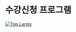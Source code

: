 # 수강신청 프로그램

[![Top Langs](https://github-readme-stats.vercel.app/api/top-langs/?username=kyunjun98)](https://github.com/kyunjun98/github-readme-stats)
